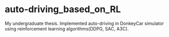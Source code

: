 # auto-driving_based_on_RL
My undergraduate thesis. Implemented auto-driving in DonkeyCar simulator using reinforcement learning algorithms(DDPG, SAC, A3C).
